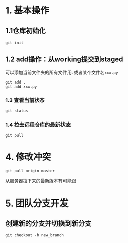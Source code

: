 # 1. 基本操作
## 1.1仓库初始化
```
git init
```
## 1.2 add操作：从working提交到staged
可以添加当前文件夹的所有文件用`.`或者某个文件名`xxx.py`
```
git add .
git add xxx.py
```
### 1.3 查看当前状态
```
git status
```
### 1.4 拉去远程仓库的最新状态
```
git pull
```
# 4. 修改冲突
```
git pull origin master
```
从服务器拉下来的最新版本有可能跟
# 5. 团队分支开发
## 创建新的分支并切换到新分支
```
git checkout -b new_branch
```